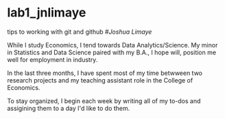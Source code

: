 # lab1_jnlimaye
tips to working with git and github
#*Joshua Limaye*

While I study Economics, I tend towards Data Analytics/Science. My minor in Statistics and Data Science paired with my B.A., I hope will, position me well for employment in industry.

In the last three months, I have spent most of my time betwween two research projects and my teaching assistant role in the College of Economics. 

To stay organized, I begin each week by writing all of my to-dos and assigining them to a day I'd like to do them.
